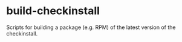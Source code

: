 build-checkinstall
==================

Scripts for building a package (e.g. RPM) of the latest version of the checkinstall.
